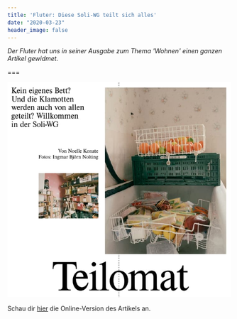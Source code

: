 ```yaml
---
title: 'Fluter: Diese Soli-WG teilt sich alles'
date: "2020-03-23"
header_image: false
---
```

*Der Fluter hat uns in seiner Ausgabe zum Thema 'Wohnen' einen ganzen Artikel gewidmet.*

===

[![Teilomat](teilomat.jpg)](teilomat.pdf)

Schau dir [hier](https://www.fluter.de/diese-soli-wg-teilt-sich-alles) die Online-Version des Artikels an.
